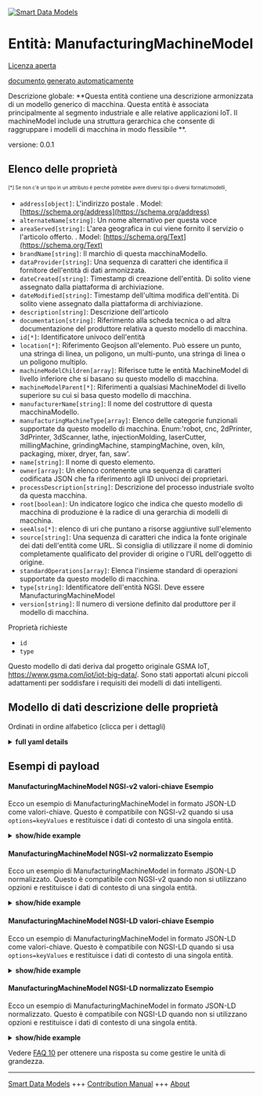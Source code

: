 <!-- 10-Header -->  
[![Smart Data Models](https://smartdatamodels.org/wp-content/uploads/2022/01/SmartDataModels_logo.png "Logo")](https://smartdatamodels.org)  
Entità: ManufacturingMachineModel  
=================================<!-- /10-Header -->  
<!-- 15-License -->  
[Licenza aperta](https://github.com/smart-data-models//dataModel.ManufacturingMachine/blob/master/ManufacturingMachineModel/LICENSE.md)  
[documento generato automaticamente](https://docs.google.com/presentation/d/e/2PACX-1vTs-Ng5dIAwkg91oTTUdt8ua7woBXhPnwavZ0FxgR8BsAI_Ek3C5q97Nd94HS8KhP-r_quD4H0fgyt3/pub?start=false&loop=false&delayms=3000#slide=id.gb715ace035_0_60)  
<!-- /15-License -->  
<!-- 20-Description -->  
Descrizione globale: **Questa entità contiene una descrizione armonizzata di un modello generico di macchina. Questa entità è associata principalmente al segmento industriale e alle relative applicazioni IoT. Il machineModel include una struttura gerarchica che consente di raggruppare i modelli di macchina in modo flessibile **.  
versione: 0.0.1  
<!-- /20-Description -->  
<!-- 30-PropertiesList -->  

## Elenco delle proprietà  

<sup><sub>[*] Se non c'è un tipo in un attributo è perché potrebbe avere diversi tipi o diversi formati/modelli</sub></sup>.  
- `address[object]`: L'indirizzo postale  . Model: [https://schema.org/address](https://schema.org/address)- `alternateName[string]`: Un nome alternativo per questa voce  - `areaServed[string]`: L'area geografica in cui viene fornito il servizio o l'articolo offerto.  . Model: [https://schema.org/Text](https://schema.org/Text)- `brandName[string]`: Il marchio di questa macchinaModello.  - `dataProvider[string]`: Una sequenza di caratteri che identifica il fornitore dell'entità di dati armonizzata.  - `dateCreated[string]`: Timestamp di creazione dell'entità. Di solito viene assegnato dalla piattaforma di archiviazione.  - `dateModified[string]`: Timestamp dell'ultima modifica dell'entità. Di solito viene assegnato dalla piattaforma di archiviazione.  - `description[string]`: Descrizione dell'articolo  - `documentation[string]`: Riferimento alla scheda tecnica o ad altra documentazione del produttore relativa a questo modello di macchina.  - `id[*]`: Identificatore univoco dell'entità  - `location[*]`: Riferimento Geojson all'elemento. Può essere un punto, una stringa di linea, un poligono, un multi-punto, una stringa di linea o un poligono multiplo.  - `machineModelChildren[array]`: Riferisce tutte le entità MachineModel di livello inferiore che si basano su questo modello di macchina.  - `machineModelParent[*]`: Riferimenti a qualsiasi MachineModel di livello superiore su cui si basa questo modello di macchina.  - `manufacturerName[string]`: Il nome del costruttore di questa macchinaModello.  - `manufacturingMachineType[array]`: Elenco delle categorie funzionali supportate da questo modello di macchina. Enum:'robot, cnc, 2dPrinter, 3dPrinter, 3dScanner, lathe, injectionMolding, laserCutter, millingMachine, grindingMachine, stampingMachine, oven, kiln, packaging, mixer, dryer, fan, saw'.  - `name[string]`: Il nome di questo elemento.  - `owner[array]`: Un elenco contenente una sequenza di caratteri codificata JSON che fa riferimento agli ID univoci dei proprietari.  - `processDescription[string]`: Descrizione del processo industriale svolto da questa macchina.  - `root[boolean]`: Un indicatore logico che indica che questo modello di macchina di produzione è la radice di una gerarchia di modelli di macchina.  - `seeAlso[*]`: elenco di uri che puntano a risorse aggiuntive sull'elemento  - `source[string]`: Una sequenza di caratteri che indica la fonte originale dei dati dell'entità come URL. Si consiglia di utilizzare il nome di dominio completamente qualificato del provider di origine o l'URL dell'oggetto di origine.  - `standardOperations[array]`: Elenca l'insieme standard di operazioni supportate da questo modello di macchina.  - `type[string]`: Identificatore dell'entità NGSI. Deve essere ManufacturingMachineModel  - `version[string]`: Il numero di versione definito dal produttore per il modello di macchina.  <!-- /30-PropertiesList -->  
<!-- 35-RequiredProperties -->  
Proprietà richieste  
- `id`  - `type`  <!-- /35-RequiredProperties -->  
<!-- 40-RequiredProperties -->  
Questo modello di dati deriva dal progetto originale GSMA IoT, https://www.gsma.com/iot/iot-big-data/. Sono stati apportati alcuni piccoli adattamenti per soddisfare i requisiti dei modelli di dati intelligenti.  
<!-- /40-RequiredProperties -->  
<!-- 50-DataModelHeader -->  
## Modello di dati descrizione delle proprietà  
Ordinati in ordine alfabetico (clicca per i dettagli)  
<!-- /50-DataModelHeader -->  
<!-- 60-ModelYaml -->  
<details><summary><strong>full yaml details</strong></summary>    
```yaml  
ManufacturingMachineModel:    
  description: 'This entity contains a harmonised description of a generic machine model. This entity is primarily associated with the industry segment and related IoT applications. The machineModel includes a hierarchical structure that allows machine models to be grouped in a flexible way.'    
  properties:    
    address:    
      description: 'The mailing address'    
      properties:    
        addressCountry:    
          description: 'Property. The country. For example, Spain. Model:''https://schema.org/addressCountry'''    
          type: string    
        addressLocality:    
          description: 'Property. The locality in which the street address is, and which is in the region. Model:''https://schema.org/addressLocality'''    
          type: string    
        addressRegion:    
          description: 'Property. The region in which the locality is, and which is in the country. Model:''https://schema.org/addressRegion'''    
          type: string    
        postOfficeBoxNumber:    
          description: 'Property. The post office box number for PO box addresses. For example, 03578. Model:''https://schema.org/postOfficeBoxNumber'''    
          type: string    
        postalCode:    
          description: 'Property. The postal code. For example, 24004. Model:''https://schema.org/https://schema.org/postalCode'''    
          type: string    
        streetAddress:    
          description: 'Property. The street address. Model:''https://schema.org/streetAddress'''    
          type: string    
      type: object    
      x-ngsi:    
        model: https://schema.org/address    
        type: Property    
    alternateName:    
      description: 'An alternative name for this item'    
      type: string    
      x-ngsi:    
        type: Property    
    areaServed:    
      description: 'The geographic area where a service or offered item is provided'    
      type: string    
      x-ngsi:    
        model: https://schema.org/Text    
        type: Property    
    brandName:    
      description: 'The brand name of this MachineModel.'    
      type: string    
      x-ngsi:    
        type: Property    
    dataProvider:    
      description: 'A sequence of characters identifying the provider of the harmonised data entity.'    
      type: string    
      x-ngsi:    
        type: Property    
    dateCreated:    
      description: 'Entity creation timestamp. This will usually be allocated by the storage platform.'    
      format: date-time    
      type: string    
      x-ngsi:    
        type: Property    
    dateModified:    
      description: 'Timestamp of the last modification of the entity. This will usually be allocated by the storage platform.'    
      format: date-time    
      type: string    
      x-ngsi:    
        type: Property    
    description:    
      description: 'A description of this item'    
      type: string    
      x-ngsi:    
        type: Property    
    documentation:    
      description: 'Reference to data sheet or other manufacturer’s documentation about this MachineModel.'    
      type: string    
      x-ngsi:    
        type: Property    
    id:    
      anyOf: &manufacturingmachinemodel_-_properties_-_owner_-_items_-_anyof    
        - description: 'Property. Identifier format of any NGSI entity'    
          maxLength: 256    
          minLength: 1    
          pattern: ^[\w\-\.\{\}\$\+\*\[\]`|~^@!,:\\]+$    
          type: string    
        - description: 'Property. Identifier format of any NGSI entity'    
          format: uri    
          type: string    
      description: 'Unique identifier of the entity'    
      x-ngsi:    
        type: Property    
    location:    
      description: 'Geojson reference to the item. It can be Point, LineString, Polygon, MultiPoint, MultiLineString or MultiPolygon'    
      oneOf:    
        - description: 'GeoProperty. Geojson reference to the item. Point'    
          properties:    
            bbox:    
              items:    
                type: number    
              minItems: 4    
              type: array    
            coordinates:    
              items:    
                type: number    
              minItems: 2    
              type: array    
            type:    
              enum:    
                - Point    
              type: string    
          required:    
            - type    
            - coordinates    
          title: 'GeoJSON Point'    
          type: object    
        - description: 'GeoProperty. Geojson reference to the item. LineString'    
          properties:    
            bbox:    
              items:    
                type: number    
              minItems: 4    
              type: array    
            coordinates:    
              items:    
                items:    
                  type: number    
                minItems: 2    
                type: array    
              minItems: 2    
              type: array    
            type:    
              enum:    
                - LineString    
              type: string    
          required:    
            - type    
            - coordinates    
          title: 'GeoJSON LineString'    
          type: object    
        - description: 'GeoProperty. Geojson reference to the item. Polygon'    
          properties:    
            bbox:    
              items:    
                type: number    
              minItems: 4    
              type: array    
            coordinates:    
              items:    
                items:    
                  items:    
                    type: number    
                  minItems: 2    
                  type: array    
                minItems: 4    
                type: array    
              type: array    
            type:    
              enum:    
                - Polygon    
              type: string    
          required:    
            - type    
            - coordinates    
          title: 'GeoJSON Polygon'    
          type: object    
        - description: 'GeoProperty. Geojson reference to the item. MultiPoint'    
          properties:    
            bbox:    
              items:    
                type: number    
              minItems: 4    
              type: array    
            coordinates:    
              items:    
                items:    
                  type: number    
                minItems: 2    
                type: array    
              type: array    
            type:    
              enum:    
                - MultiPoint    
              type: string    
          required:    
            - type    
            - coordinates    
          title: 'GeoJSON MultiPoint'    
          type: object    
        - description: 'GeoProperty. Geojson reference to the item. MultiLineString'    
          properties:    
            bbox:    
              items:    
                type: number    
              minItems: 4    
              type: array    
            coordinates:    
              items:    
                items:    
                  items:    
                    type: number    
                  minItems: 2    
                  type: array    
                minItems: 2    
                type: array    
              type: array    
            type:    
              enum:    
                - MultiLineString    
              type: string    
          required:    
            - type    
            - coordinates    
          title: 'GeoJSON MultiLineString'    
          type: object    
        - description: 'GeoProperty. Geojson reference to the item. MultiLineString'    
          properties:    
            bbox:    
              items:    
                type: number    
              minItems: 4    
              type: array    
            coordinates:    
              items:    
                items:    
                  items:    
                    items:    
                      type: number    
                    minItems: 2    
                    type: array    
                  minItems: 4    
                  type: array    
                type: array    
              type: array    
            type:    
              enum:    
                - MultiPolygon    
              type: string    
          required:    
            - type    
            - coordinates    
          title: 'GeoJSON MultiPolygon'    
          type: object    
      x-ngsi:    
        type: GeoProperty    
    machineModelChildren:    
      description: 'References any lower level MachineModel entities that are based on this machine model.'    
      items:    
        anyOf:    
          - description: 'Property. Identifier format of any NGSI entity'    
            maxLength: 256    
            minLength: 1    
            pattern: ^[\w\-\.\{\}\$\+\*\[\]`|~^@!,:\\]+$    
            type: string    
          - description: 'Property. Identifier format of any NGSI entity'    
            format: uri    
            type: string    
      type: array    
      x-ngsi:    
        type: Relationship    
    machineModelParent:    
      anyOf:    
        - description: 'Property. Identifier format of any NGSI entity'    
          maxLength: 256    
          minLength: 1    
          pattern: ^[\w\-\.\{\}\$\+\*\[\]`|~^@!,:\\]+$    
          type: string    
        - description: 'Property. Identifier format of any NGSI entity'    
          format: uri    
          type: string    
      description: 'References any higher level MachineModel that this machine model is based on.'    
      x-ngsi:    
        type: Relationship    
    manufacturerName:    
      description: 'The name of manufacturer of this MachineModel.'    
      type: string    
      x-ngsi:    
        type: Property    
    manufacturingMachineType:    
      description: 'A List of functional categories which this machineModel supports. Enum:''robot, cnc, 2dPrinter, 3dPrinter, 3dScanner, lathe, injectionMolding, laserCutter, millingMachine, grindingMachine, stampingMachine, oven, kiln, packaging, mixer, dryer, fan, saw'''    
      items:    
        enum:    
          - 2dPrinter    
          - 3dPrinter    
          - 3dScanner    
          - cnc    
          - dryer    
          - fan    
          - grindingMachine    
          - injectionMolding    
          - kiln    
          - laserCutter    
          - lathe    
          - millingMachine    
          - mixer    
          - oven    
          - packaging    
          - robot    
          - saw    
          - stampingMachine    
        type: string    
      type: array    
      x-ngsi:    
        type: Property    
    name:    
      description: 'The name of this item.'    
      type: string    
      x-ngsi:    
        type: Property    
    owner:    
      description: 'A List containing a JSON encoded sequence of characters referencing the unique Ids of the owner(s)'    
      items:    
        anyOf: *manufacturingmachinemodel_-_properties_-_owner_-_items_-_anyof    
        description: 'Property. Unique identifier of the entity'    
      type: array    
      x-ngsi:    
        type: Property    
    processDescription:    
      description: 'A description of the industrial process carried out by this machine.'    
      type: string    
      x-ngsi:    
        type: Property    
    root:    
      description: 'A logical indicator that this Manufacturing Machine Model is the root of a Machine Model hierarchy.True indicates it is the root, false indicates that it is not the root.'    
      type: boolean    
      x-ngsi:    
        type: Property    
    seeAlso:    
      description: 'list of uri pointing to additional resources about the item'    
      oneOf:    
        - items:    
            format: uri    
            type: string    
          minItems: 1    
          type: array    
        - format: uri    
          type: string    
      x-ngsi:    
        type: Property    
    source:    
      description: 'A sequence of characters giving the original source of the entity data as a URL. Recommended to be the fully qualified domain name of the source provider, or the URL to the source object.'    
      type: string    
      x-ngsi:    
        type: Property    
    standardOperations:    
      description: 'Lists the standard set of operations supported by this machineModel.'    
      items:    
        type: string    
      type: array    
      x-ngsi:    
        type: Property    
    type:    
      description: 'NGSI Entity identifier. It has to be ManufacturingMachineModel'    
      enum:    
        - ManufacturingMachineModel    
      type: string    
      x-ngsi:    
        type: Property    
    version:    
      description: 'The manufacturer defined version number for the machine model.'    
      type: string    
      x-ngsi:    
        type: Property    
  required:    
    - id    
    - type    
  type: object    
  x-derived-from: ""    
  x-disclaimer: 'Redistribution and use in source and binary forms, with or without modification, are permitted  provided that the license conditions are met. Copyleft (c) 2021 Contributors to Smart Data Models Program'    
  x-license-url: https://github.com/smart-data-models/dataModel.ManufacturingMachine/blob/master/ManufacturingMachineModel/LICENSE.md    
  x-model-schema: https://smart-data-models.github.io/dataModel.ManufacturingMachine/ManufacturingMachineModel/schema.json    
  x-model-tags: GSMA    
  x-version: 0.0.1    
```  
</details>    
<!-- /60-ModelYaml -->  
<!-- 70-MiddleNotes -->  
<!-- /70-MiddleNotes -->  
<!-- 80-Examples -->  
## Esempi di payload  
#### ManufacturingMachineModel NGSI-v2 valori-chiave Esempio  
Ecco un esempio di ManufacturingMachineModel in formato JSON-LD come valori-chiave. Questo è compatibile con NGSI-v2 quando si usa `options=keyValues` e restituisce i dati di contesto di una singola entità.  
<details><summary><strong>show/hide example</strong></summary>    
```json  
{  
  "id": "urn:ngsi-ld:MachineModel:e01f13d1-fea4-4cc4-92c9-0d9fadb2c509",  
  "type": "ManufacturingMachineModel",  
  "source": "https://source.example.com",  
  "dataProvider": "https://provider.example.com",  
  "name": "CA1256b",  
  "documentation": "https://example.com",  
  "description": "Machine to screen print t-shirts",  
  "manufacturerName": "ScreenOPrint, Inc.",  
  "brandName": "QuickT",  
  "version": "v1",  
  "manufacturingMachineType": [  
    "2dPrinter"  
  ],  
  "root": false,  
  "machineModelParent": "urn:ngsi-ld:MachineModel:4146335f-839f-4ff9-a575-6b4e6232b734",  
  "machineModelChildren": [  
    "urn:ngsi-ld:MachineModel:a74fcf24-58fa-11e8-ae3e-df1abd78f83f",  
    "urn:ngsi-ld:MachineModel:b29330f6-58fa-11e8-93b5-1379ded6eef6"  
  ],  
  "processDescription": "Industrial printer used to mass print t-shirts",  
  "standardOperations": [  
    "print"  
  ]  
}  
```  
</details>  
#### ManufacturingMachineModel NGSI-v2 normalizzato Esempio  
Ecco un esempio di ManufacturingMachineModel in formato JSON-LD normalizzato. Questo è compatibile con NGSI-v2 quando non si utilizzano opzioni e restituisce i dati di contesto di una singola entità.  
<details><summary><strong>show/hide example</strong></summary>    
```json  
{  
  "id": "urn:ngsi-ld:MachineModel:e01f13d1-fea4-4cc4-92c9-0d9fadb2c509",  
  "type": "ManufacturingMachineModel",  
  "source": {  
    "type": "URL",  
    "value": "https://source.example.com"  
  },  
  "dataProvider": {  
    "type": "URL",  
    "value": "https://provider.example.com"  
  },  
  "name": {  
    "type": "Text",  
    "value": "CA1256b"  
  },  
  "documentation": {  
    "type": "Text",  
    "value": "https://example.com"  
  },  
  "description": {  
    "type": "Text",  
    "value": "Machine to screen print t-shirts"  
  },  
  "manufacturerName": {  
    "type": "Text",  
    "value": "ScreenOPrint, Inc."  
  },  
  "brandName": {  
    "type": "Text",  
    "value": "QuickT"  
  },  
  "version": {  
    "type": "Text",  
    "value": "v1"  
  },  
  "manufacturingMachineType": {  
    "type": "array",  
    "value": [  
      "2dPrinter"  
    ]  
  },  
  "root": {  
    "type": "Boolean",  
    "value": false  
  },  
  "machineModelParent": {  
    "type": "Relationship",  
    "value": "urn:ngsi-ld:MachineModel:4146335f-839f-4ff9-a575-6b4e6232b734"  
  },  
  "machineModelChildren": {  
    "type": "Relationship",  
    "value": [  
      "urn:ngsi-ld:MachineModel:a74fcf24-58fa-11e8-ae3e-df1abd78f83f",  
      "urn:ngsi-ld:MachineModel:b29330f6-58fa-11e8-93b5-1379ded6eef6"  
    ]  
  },  
  "processDescription": {  
    "type": "Text",  
    "value": "Industrial printer used to mass print t-shirts"  
  },  
  "standardOperations": {  
    "type": "array",  
    "value": [  
      "print"  
    ]  
  }  
}  
```  
</details>  
#### ManufacturingMachineModel NGSI-LD valori-chiave Esempio  
Ecco un esempio di ManufacturingMachineModel in formato JSON-LD come valori-chiave. Questo è compatibile con NGSI-LD quando si usa `options=keyValues` e restituisce i dati di contesto di una singola entità.  
<details><summary><strong>show/hide example</strong></summary>    
```json  
{  
    "@context": [  
        "https://smartdatamodels.github.io/dataModel.Transportation/context.jsonld",  
        "https://raw.githubusercontent.com/smart-data-models/dataModel.ManufacturingMachine/master/context.jsonld"  
    ],  
    "id": "urn:ngsi-ld:MachineModel:e01f13d1-fea4-4cc4-92c9-0d9fadb2c509",  
    "type": "ManufacturingMachineModel",  
    "source": "https://source.example.com",  
    "dataProvider": "https://provider.example.com",  
    "name": "CA1256b",  
    "documentation": "https://example.com",  
    "description": "Machine to screen print t-shirts",  
    "manufacturerName": "ScreenOPrint, Inc.",  
    "brandName": "QuickT",  
    "version": "v1",  
    "manufacturingMachineType": [  
        "2dPrinter"  
    ],  
    "root": false,  
    "machineModelParent": "urn:ngsi-ld:MachineModel:4146335f-839f-4ff9-a575-6b4e6232b734",  
    "machineModelChildren": [  
        "urn:ngsi-ld:MachineModel:a74fcf24-58fa-11e8-ae3e-df1abd78f83f",  
        "urn:ngsi-ld:MachineModel:b29330f6-58fa-11e8-93b5-1379ded6eef6"  
    ],  
    "processDescription": "Industrial printer used to mass print t-shirts",  
    "standardOperations": [  
        "print"  
    ]  
}  
```  
</details>  
#### ManufacturingMachineModel NGSI-LD normalizzato Esempio  
Ecco un esempio di ManufacturingMachineModel in formato JSON-LD normalizzato. Questo è compatibile con NGSI-LD quando non si utilizzano opzioni e restituisce i dati di contesto di una singola entità.  
<details><summary><strong>show/hide example</strong></summary>    
```json  
{  
    "@context": [  
        "https://smartdatamodels.github.io/dataModel.Transportation/context.jsonld",  
        "https://raw.githubusercontent.com/smart-data-models/dataModel.ManufacturingMachine/master/context.jsonld"  
    ],  
    "id": "urn:ngsi-ld:MachineModel:e01f13d1-fea4-4cc4-92c9-0d9fadb2c509",  
    "type": "ManufacturingMachineModel",  
    "source": {  
        "type": "Property",  
        "value": "https://source.example.com"  
    },  
    "dataProvider": {  
        "type": "Property",  
        "value": "https://provider.example.com"  
    },  
    "name": {  
        "type": "Property",  
        "value": "CA1256b"  
    },  
    "documentation": {  
        "type": "Property",  
        "value": "https://example.com"  
    },  
    "description": {  
        "type": "Property",  
        "value": "Machine to screen print t-shirts"  
    },  
    "manufacturerName": {  
        "type": "Property",  
        "value": "ScreenOPrint, Inc."  
    },  
    "brandName": {  
        "type": "Property",  
        "value": "QuickT"  
    },  
    "version": {  
        "type": "Property",  
        "value": "v1"  
    },  
    "manufacturingMachineType": {  
        "type": "Property",  
        "value": [  
            "2dPrinter"  
        ]  
    },  
    "root": {  
        "type": "Property",  
        "value": false  
    },  
    "machineModelParent": {  
        "type": "Relationship",  
        "object": "urn:ngsi-ld:MachineModel:4146335f-839f-4ff9-a575-6b4e6232b734"  
    },  
    "machineModelChildren": {  
        "type": "Relationship",  
        "object": [  
            "urn:ngsi-ld:MachineModel:a74fcf24-58fa-11e8-ae3e-df1abd78f83f",  
            "urn:ngsi-ld:MachineModel:b29330f6-58fa-11e8-93b5-1379ded6eef6"  
        ]  
    },  
    "processDescription": {  
        "type": "Property",  
        "value": "Industrial printer used to mass print t-shirts"  
    },  
    "standardOperations": {  
        "type": "Property",  
        "value": [  
            "print"  
        ]  
    }  
}  
```  
</details><!-- /80-Examples -->  
<!-- 90-FooterNotes -->  
<!-- /90-FooterNotes -->  
<!-- 95-Units -->  
Vedere [FAQ 10](https://smartdatamodels.org/index.php/faqs/) per ottenere una risposta su come gestire le unità di grandezza.  
<!-- /95-Units -->  
<!-- 97-LastFooter -->  
---  
[Smart Data Models](https://smartdatamodels.org) +++ [Contribution Manual](https://bit.ly/contribution_manual) +++ [About](https://bit.ly/Introduction_SDM)<!-- /97-LastFooter -->  
